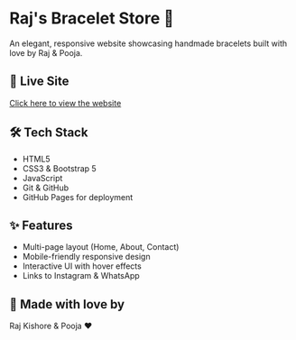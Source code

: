 # Raj's Bracelet Store 💖

An elegant, responsive website showcasing handmade bracelets built with love by Raj & Pooja.

## 🔗 Live Site
[Click here to view the website](https://raaj10.github.io/bracelet-website)

## 🛠️ Tech Stack
- HTML5  
- CSS3 & Bootstrap 5  
- JavaScript  
- Git & GitHub  
- GitHub Pages for deployment

## ✨ Features
- Multi-page layout (Home, About, Contact)  
- Mobile-friendly responsive design  
- Interactive UI with hover effects  
- Links to Instagram & WhatsApp  

## 🙌 Made with love by  
Raj Kishore & Pooja ❤️
